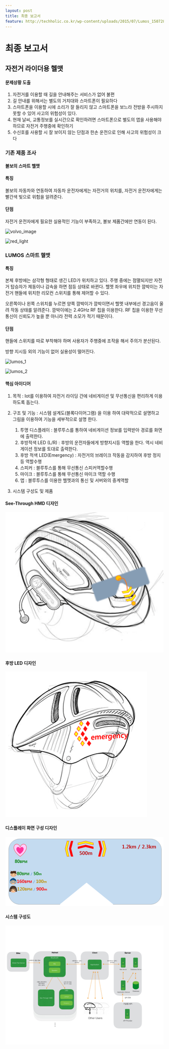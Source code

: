 ```yaml
---
layout: post
title: 최종 보고서
feature: http://techholic.co.kr/wp-content/uploads/2015/07/Lumos_150728_2.jpg
---
```


# 최종 보고서

	
##  자전거 라이더용 헬맷

#### 문제상황 도출 

1. 자전거를 이용할 때 길을 안내해주는 서비스가 없어 불편
2. 길 안내를 위해서는 별도의 거치대와 스마트폰이 필요하다
3. 스마트폰을 이용할 시에 소리가 잘 들리지 않고 스마트폰을 보느라 전방을 주시하지 못할 수 있어 사고의 위험성이 있다.
4. 현재 날씨, 교통정보를 실시간으로 확인하려면 스마트폰으로 별도의 앱을 사용해야 하므로 자전거 주행중에 확인하기 
5. 수신호를 사용할 시 잘 보이지 않는 단점과 한손 운전으로 인해 사고의 위험성이 크다


### 기존 제품 조사

#### 볼보의 스마트 헬맷

#### 특징 
볼보의 자동차와 연동하여 자동차 운전자에게는 자전거의 위치를, 자전거 운전자에게는 빨간색 빛으로 위험을 알려준다.
	
#### 단점
자전거 운전자에게 필요한 실용적인 기능이 부족하고, 볼보 제품간에만 연동이 된다.

![volvo_image](http://img.danawa.com/cp_images/service/121/2818423/volvo_150103_1.jpg)

![red_light](http://img.danawa.com/cp_images/service/121/2818423/volvo_150103_3.jpg)	



### LUMOS 스마트 헬맷 

#### 특징
	
본체 후방에는 삼각형 형태로 생긴 LED가 위치하고 있다. 주행 중에는 점멸되지만 자전거 탑승자가 제동이나 감속을 하면 점등 상태로 바뀐다. 헬멧 좌우에 위치한 깜박이는 자전거 핸들에 위치한 리모컨 스위치를 통해 제어할 수 있다.
	
오른쪽이나 왼쪽 스위치를 누르면 양쪽 깜박이가 깜박이면서 헬멧 내부에선 경고음이 울려 작동 상태를 알려준다. 깜박이에는 2.4GHz RF 칩을 이용한다. RF 칩을 이용한 무선 통신이 신뢰도가 높을 뿐 아니라 전력 소모가 적기 때문이다.
	
#### 단점
	
핸들에 스위치를 따로 부착해야 하며 사용자가 주행중에 조작을 해서 주의가 분산된다.
	
방향 지시등 외의 기능이 없어 실용성이 떨어진다.


![lumos_1](http://techholic.co.kr/wp-content/uploads/2015/07/Lumos_150728_2.jpg)

![lumos_2](http://techholic.co.kr/wp-content/uploads/2015/07/Lumos_150728_3.jpg)


	
#### 핵심 아이디어


1. 목적 : Iot를 이용하여 자전거 라이딩 간에 네비게이션 및 무선통신을 편리하게 이용하도록 돕는다. 

2. 구조 및 기능 : 시스템 설계도(블록다이어그램) 을 이용 하여 대략적으로 설명하고 그림을 이용하여 기능을 세부적으로 설명 한다.
	1. 투명 디스플레이 : 블루투스를 통하여 네비게이션 정보를 입력받아 경로를 화면에 출력한다.
	1. 후방적색 LED (L/R) : 후방의 운전자들에게 방향지시등 역할을 한다. 역시 네비게이션 정보를 토대로 출력한다.
	1. 후방 적색 LED(Emergency) : 자전거의 브레이크 작동을 감지하여 후방 정지등 역할수행
	1. 스피커 : 블루투스를 통해 무선통신 스피커역할수행
	1. 마이크 : 블루투스를 통해 무선통신 마이크 역할 수행 
	1. 앱 : 블루투스를 이용한  헬멧과의 통신 및 서버와의 중계역할
2. 시스템 구성도 및 제품 


#### See-Through HMD 디자인
![hmd](/assets/img/final/hmd.png)

#### 후방 LED 디자인
![led](/assets/img/final/led.png)
	
#### 디스플레이 화면 구성 디자인
![view](/assets/img/final/view.png)

#### 시스템 구성도
![diagram](/assets/img/final/diagram.jpeg)




